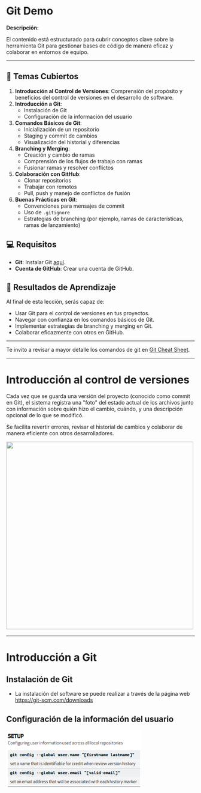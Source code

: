 # Git Demo

**Descripción:**

El contenido está estructurado para cubrir conceptos clave sobre la herramienta Git para gestionar bases de código de manera eficaz y colaborar en entornos de equipo.

---

## 📝 Temas Cubiertos

1. **Introducción al Control de Versiones**: Comprensión del propósito y beneficios del control de versiones en el desarrollo de software.
2. **Introducción a Git**: 
   - Instalación de Git
   - Configuración de la información del usuario
3. **Comandos Básicos de Git**: 
   - Inicialización de un repositorio
   - Staging y commit de cambios
   - Visualización del historial y diferencias
4. **Branching y Merging**: 
   - Creación y cambio de ramas
   - Comprensión de los flujos de trabajo con ramas
   - Fusionar ramas y resolver conflictos
5. **Colaboración con GitHub**: 
   - Clonar repositorios
   - Trabajar con remotos
   - Pull, push y manejo de conflictos de fusión
6. **Buenas Prácticas en Git**: 
   - Convenciones para mensajes de commit
   - Uso de `.gitignore`
   - Estrategias de branching (por ejemplo, ramas de características, ramas de lanzamiento)

## 💻 Requisitos

- **Git**: Instalar Git [aquí](https://git-scm.com/downloads).
- **Cuenta de GitHub**: Crear una cuenta de GitHub.

## 🎯 Resultados de Aprendizaje

Al final de esta lección, serás capaz de:
- Usar Git para el control de versiones en tus proyectos.
- Navegar con confianza en los comandos básicos de Git.
- Implementar estrategias de branching y merging en Git.
- Colaborar eficazmente con otros en GitHub.

--- 

Te invito a revisar a mayor detalle los comandos de git en [Git Cheat Sheet](https://education.github.com/git-cheat-sheet-education.pdf).

---

# Introducción al control de versiones

Cada vez que se guarda una versión del proyecto (conocido como commit en Git), el sistema registra una "foto" del estado actual de los archivos junto con información sobre quién hizo el cambio, cuándo, y una descripción opcional de lo que se modificó.


Se facilita revertir errores, revisar el historial de cambios y colaborar de manera eficiente con otros desarrolladores.

<div>
    <img src="https://encrypted-tbn0.gstatic.com/images?q=tbn:ANd9GcRJ1MWL23tZLyUn4MhkS7nFmr2EMe8L6zDp2-_GmwO5ioirZ-zqbaFPiHnxYJWX3Whto88&usqp=CAU" width=500 height=500>
</div>

---

# Introducción a Git

## Instalación de Git

 - La instalación del software se puede realizar a través de la página web https://git-scm.com/downloads

## Configuración de la información del usuario 

![Configuración Usuario](/images/config-usuario.png)